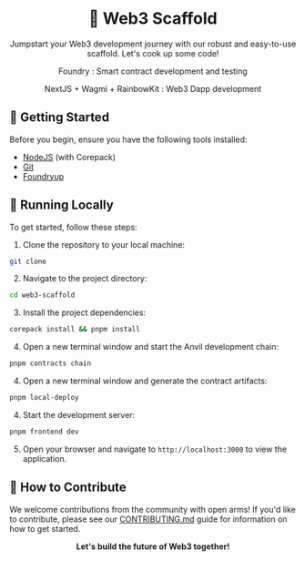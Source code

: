 <div align="center">
  <h1>🍳 Web3 Scaffold</h1>
  <p>Jumpstart your Web3 development journey with our robust and easy-to-use scaffold. Let's cook up some code!</p>
  <p>Foundry : Smart contract development and testing</p>
  <p>NextJS + Wagmi + RainbowKit : Web3 Dapp development</p>
</div>

## 🚀 Getting Started

Before you begin, ensure you have the following tools installed:

- [NodeJS](https://nodejs.org/) (with Corepack)
- [Git](https://git-scm.com/)
- [Foundryup](https://book.getfoundry.sh/getting-started/installation#using-foundryup)

## 🔫 Running Locally

To get started, follow these steps:

1. Clone the repository to your local machine:

```bash
git clone
```

2. Navigate to the project directory:

```bash
cd web3-scaffold
```

3. Install the project dependencies:

```bash
corepack install && pnpm install
```

4. Open a new terminal window and start the Anvil development chain:

```bash
pnpm contracts chain
```

4. Open a new terminal window and generate the contract artifacts:

```bash
pnpm local-deploy
```

4. Start the development server:

```bash
pnpm frontend dev
```

5. Open your browser and navigate to `http://localhost:3000` to view the application.

## 🤝 How to Contribute

We welcome contributions from the community with open arms! If you'd like to contribute, please see our [CONTRIBUTING.md](CONTRIBUTING.md) guide for information on how to get started.

<div align="center">
  <b>Let's build the future of Web3 together!</b>
</div>
